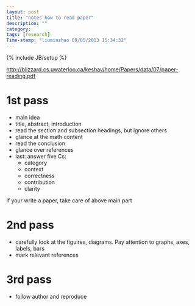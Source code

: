 ```yaml
---
layout: post
title: "notes how to read paper"
description: ""
category:
tags: [research]
Time-stamp: "liuminzhao 09/05/2013 15:34:32"
---
```

{% include JB/setup %}

<http://blizzard.cs.uwaterloo.ca/keshav/home/Papers/data/07/paper-reading.pdf>

# 1st pass #

- main idea
- title, abstract, introduction
- read the section  and subsection headings, but ignore others
- glance at the math content
- read the conclusion
- glance over references
- last: answer five Cs:
  - category
  - context
  - correctness
  - contribution
  - clarity

If your write a paper, take care of above main part

# 2nd pass #

- carefully look at the figuires, diagrams. Pay attention to graphs, axes, labels,
bars
- mark relevant references

# 3rd pass #

- follow author and reproduce
